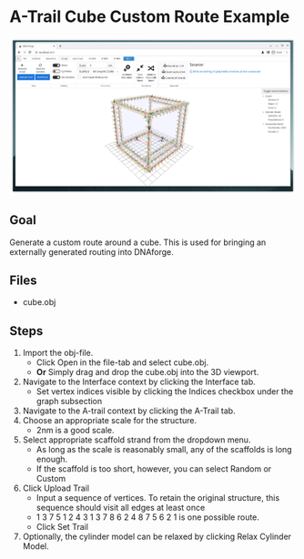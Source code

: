 # A-Trail Cube Custom Route Example

![screenshot](screenshot.png "Result")

## Goal
Generate a custom route around a cube. This is used for bringing an externally generated routing into DNAforge.

## Files
* cube.obj

## Steps
1. Import the obj-file.
    * Click Open in the file-tab and select cube.obj.
    * **Or** Simply drag and drop the cube.obj into the 3D viewport.
2. Navigate to the Interface context by clicking the Interface tab.
    * Set vertex indices visible by clicking the Indices checkbox under the graph subsection
3. Navigate to the A-trail context by clicking the A-Trail tab.
4. Choose an appropriate scale for the structure.
    * 2nm is a good scale.
5. Select appropriate scaffold strand from the dropdown menu.
    * As long as the scale is reasonably small, any of the scaffolds is long enough.
    * If the scaffold is too short, however, you can select Random or Custom
6. Click Upload Trail
    * Input a sequence of vertices. To retain the original structure, this sequence should visit all edges at least once
    * 1 3 7 5 1 2 4 3 1 3 7 8 6 2 4 8 7 5 6 2 1 is one possible route.
    * Click Set Trail
7. Optionally, the cylinder model can be relaxed by clicking Relax Cylinder Model.
